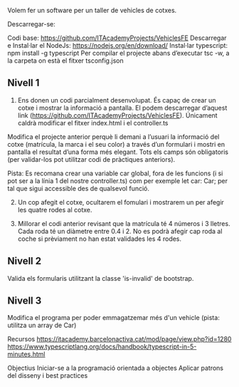 Volem fer un software per un taller de vehicles de cotxes.

Descarregar-se:

Codi base: https://github.com/ITAcademyProjects/VehiclesFE
Descarregar e Instal·lar el NodeJs: https://nodejs.org/en/download/
Instal·lar typescript: npm install -g typescript
Per compilar el projecte abans d’executar tsc -w, a la carpeta on està el fitxer tsconfig.json

## Nivell 1
1) Ens donen un codi parcialment desenvolupat. És capaç de crear un cotxe i mostrar la informació a pantalla. El podem descarregar d’aquest link (https://github.com/ITAcademyProjects/VehiclesFE). Únicament caldrà modificar el fitxer index.html i el controller.ts

Modifica el projecte anterior perquè li demani a l’usuari la informació del cotxe (matrícula, la marca i el seu color) a través d’un formulari i mostri en pantalla el resultat d’una forma més elegant. Tots els camps són obligatoris (per validar-los pot utilitzar codi de pràctiques anteriors).

Pista: Es recomana crear una variable car global, fora de les funcions (i si pot ser a la línia 1 del nostre controller.ts) com per exemple let car: Car; per tal que sigui accessible des de qualsevol funció.





2) Un cop afegit el cotxe, ocultarem el fomulari i mostrarem un per afegir les quatre rodes al cotxe.





3) Millorar el codi anterior revisant que la matrícula té 4 números i 3 lletres. Cada roda té un diàmetre entre 0.4 i 2. No es podrà afegir cap roda al coche si prèviament no han estat validades les 4 rodes.


## Nivell 2
Valida els formularis utilitzant la classe 'is-invalid' de bootstrap.

## Nivell 3
Modifica el programa per poder emmagatzemar més d'un vehicle (pista: utilitza un array de Car)

Recursos
https://itacademy.barcelonactiva.cat/mod/page/view.php?id=1280
https://www.typescriptlang.org/docs/handbook/typescript-in-5-minutes.html

Objectius
Iniciar-se a la programació orientada a objectes
Aplicar patrons del disseny i best practices